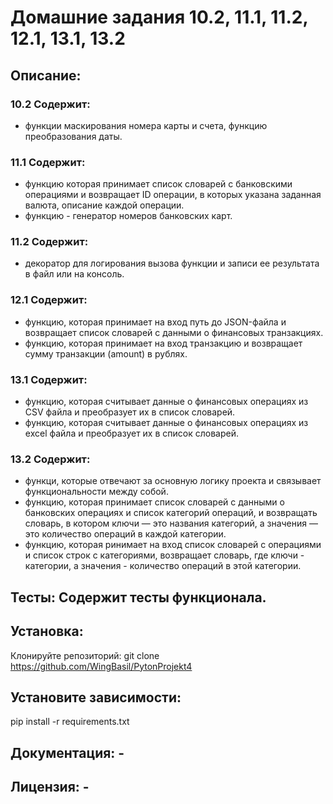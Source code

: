 # Домашние задания 10.2, 11.1, 11.2, 12.1, 13.1, 13.2 
## Описание: 
### 10.2 Содержит: 
- функции маскирования номера карты и счета, функцию преобразования даты.
### 11.1 Содержит: 
- функцию которая принимает список словарей с банковскими операциями и возвращает ID операции, в которых указана
заданная валюта, описание каждой операции.
- функцию - генератор номеров банковских карт.
### 11.2 Содержит: 
- декоратор для логирования вызова функции и записи ее результата в файл или на консоль.
### 12.1 Содержит: 
- функцию, которая принимает на вход путь до JSON-файла и возвращает список словарей с данными о финансовых транзакциях.
- функцию, которая принимает на вход транзакцию и возвращает сумму транзакции (amount) в рублях.
### 13.1 Содержит: 
- функцию, которая cчитывает данные о финансовых операциях из CSV файла и преобразует их в список словарей.
- функцию, которая cчитывает данные о финансовых операциях из excel файла и преобразует их в список словарей.
### 13.2 Содержит: 
- функци, которые отвечают за основную логику проекта и связывает функциональности между собой.
- функцию, которая принимает список словарей с данными о банковских операциях и список 
категорий операций, и возвращать словарь, в котором ключи — это названия категорий, а значения — 
это количество операций в каждой категории.
- функцию, которая ринимает на вход список словарей с операциями и список строк с категориями, возвращает
словарь, где ключи - категории, а значения - количество операций в этой категории.
## Тесты: Содержит тесты функционала.
## Установка:
Клонируйте репозиторий: git clone https://github.com/WingBasil/PytonProjekt4
## Установите зависимости:
pip install -r requirements.txt
## Документация: - 
## Лицензия: - 
